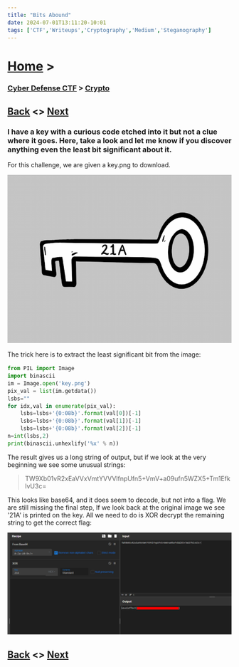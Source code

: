 ```yaml
---
title: "Bits Abound"
date: 2024-07-01T13:11:20-10:01
tags: ['CTF','Writeups','Cryptography','Medium','Steganography']
---
```



# [Home](https://jjolley91.github.io/blog/) >

###  [Cyber Defense CTF](https://jjolley91.github.io/blog/level_effect_cyber_defense_ctf_2024/) >  [Crypto](https://jjolley91.github.io/blog/level_effect_cyber_defense_ctf_2024/crypto/)

## [Back](https://jjolley91.github.io/blog/level_effect_cyber_defense_ctf_2024/crypto/cipher_pudding)  <> [Next](https://jjolley91.github.io/blog/level_effect_cyber_defense_ctf_2024/crypto/rock_on)

### I have a key with a curious code etched into it but not a clue where it goes. Here, take a look and let me know if you discover anything even the least bit significant about it.

For this challenge, we are given a key.png to download.

![key](https://github.com/jjolley91/blog/blob/main/static/le_ctf_24/key.png?raw=true)

The trick here is to extract the least significant bit from the image:
```python
from PIL import Image
import binascii
im = Image.open('key.png')
pix_val = list(im.getdata())
lsbs=""
for idx,val in enumerate(pix_val):
	lsbs=lsbs+'{0:08b}'.format(val[0])[-1]  
	lsbs=lsbs+'{0:08b}'.format(val[1])[-1]
	lsbs=lsbs+'{0:08b}'.format(val[2])[-1]
n=int(lsbs,2)
print(binascii.unhexlify('%x' % n))
```
The result gives us a long string of output, but if we look at the very beginning we see some unusual strings: 
> TW9Xb01vR2xEaVVxVmtYVVVlfnpUfn5+VmV+a09ufn5WZX5+Tm1EfklvU3c=

This looks like base64, and it does seem to decode, but not into a flag. We are still missing the final step, If we look back at the original image we see '21A' is printed on the key. All we need to do is XOR decrypt the remaining string to get the correct flag:

![bits_abound](https://github.com/jjolley91/blog/blob/main/static/le_ctf_24/bits_abound.png?raw=true)


## [Back](https://jjolley91.github.io/blog/level_effect_cyber_defense_ctf_2024/crypto/cipher_pudding)  <> [Next](https://jjolley91.github.io/blog/level_effect_cyber_defense_ctf_2024/crypto/rock_on)